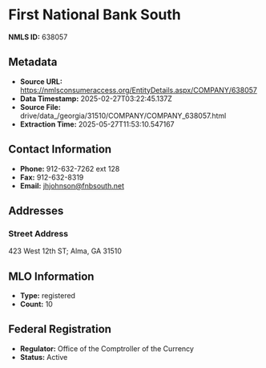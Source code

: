 # First National Bank South

**NMLS ID:** 638057

## Metadata
- **Source URL:** https://nmlsconsumeraccess.org/EntityDetails.aspx/COMPANY/638057
- **Data Timestamp:** 2025-02-27T03:22:45.137Z
- **Source File:** drive/data_/georgia/31510/COMPANY/COMPANY_638057.html
- **Extraction Time:** 2025-05-27T11:53:10.547167

## Contact Information
- **Phone:** 912-632-7262 ext 128
- **Fax:** 912-632-8319
- **Email:** jhjohnson@fnbsouth.net

## Addresses
### Street Address
423 West 12th ST; Alma, GA 31510

## MLO Information
- **Type:** registered
- **Count:** 10

## Federal Registration
- **Regulator:** Office of the Comptroller of the Currency
- **Status:** Active
